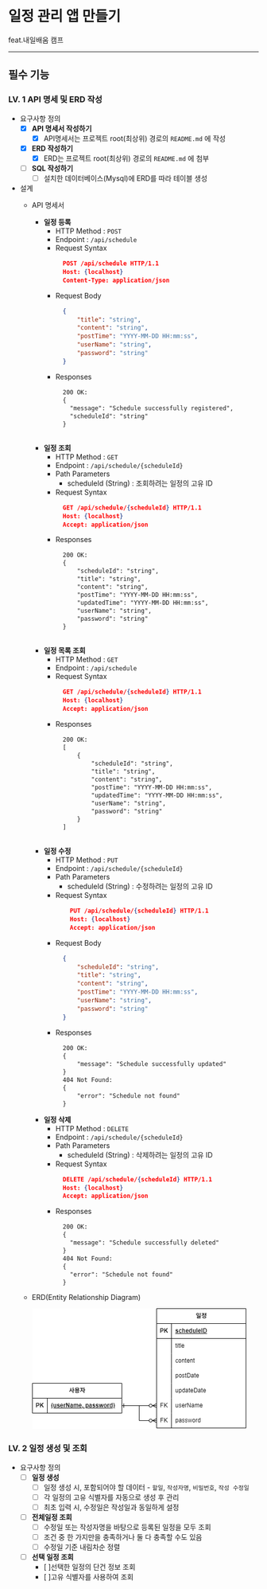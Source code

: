 # 일정 관리 앱 만들기
feat.내일배움 캠프

---

## 필수 기능
### LV. 1 API 명세 및 ERD 작성
- 요구사항 정의
    - [x]  **API 명세서 작성하기**
        - [x]  API명세서는 프로젝트 root(최상위) 경로의 `README.md` 에 작성
    - [x]  **ERD 작성하기**
        - [x]  ERD는 프로젝트 root(최상위) 경로의 `README.md` 에 첨부
    - [ ] **SQL 작성하기**
        - [ ] 설치한 데이터베이스(Mysql)에 ERD를 따라 테이블 생성

- 설계
    - API 명세서
      - **일정 등록**
        - HTTP Method : `POST`
        - Endpoint : `/api/schedule`
        - Request Syntax
          ```json
            POST /api/schedule HTTP/1.1
            Host: {localhost}
            Content-Type: application/json
        - Request Body
          ```json
            {
                "title": "string",
                "content": "string",
                "postTime": "YYYY-MM-DD HH:mm:ss",
                "userName": "string",
                "password": "string"
            }
        - Responses
          ```
            200 OK:
            {
              "message": "Schedule successfully registered",
              "scheduleId": "string"
            }
            
      - **일정 조회**
        - HTTP Method : `GET`
        - Endpoint : `/api/schedule/{scheduleId}`
        - Path Parameters
          - scheduleId (String) : 조회하려는 일정의 고유 ID
        - Request Syntax
          ```json
            GET /api/schedule/{scheduleId} HTTP/1.1
            Host: {localhost}
            Accept: application/json
        - Responses
          ```
            200 OK:
            {
                "scheduleId": "string",
                "title": "string",
                "content": "string",
                "postTime": "YYYY-MM-DD HH:mm:ss",
                "updatedTime": "YYYY-MM-DD HH:mm:ss",
                "userName": "string",
                "password": "string"
            }
            
      - **일정 목록 조회**
        - HTTP Method : `GET`
        - Endpoint : `/api/schedule`
        - Request Syntax
          ```json
            GET /api/schedule/{scheduleId} HTTP/1.1
            Host: {localhost}
            Accept: application/json
        - Responses
          ```
            200 OK:
            [
                {
                    "scheduleId": "string",
                    "title": "string",
                    "content": "string",
                    "postTime": "YYYY-MM-DD HH:mm:ss",
                    "updatedTime": "YYYY-MM-DD HH:mm:ss",
                    "userName": "string",
                    "password": "string"
                }
            ]
            
      - **일정 수정**
        - HTTP Method : `PUT`
        - Endpoint : `/api/schedule/{scheduleId}`
        - Path Parameters
            - scheduleId (String) : 수정하려는 일정의 고유 ID
        - Request Syntax
          ```json
              PUT /api/schedule/{scheduleId} HTTP/1.1
              Host: {localhost}
              Accept: application/json
        - Request Body
          ```json
            {
                "scheduleId": "string",
                "title": "string",
                "content": "string",
                "postTime": "YYYY-MM-DD HH:mm:ss",
                "userName": "string",
                "password": "string"
            }
        - Responses
          ```
            200 OK:
            {
                "message": "Schedule successfully updated"
            }
            404 Not Found:
            {
                "error": "Schedule not found"
            }

      - **일정 삭제**
        - HTTP Method : `DELETE`
        - Endpoint : `/api/schedule/{scheduleId}`
        - Path Parameters
            - scheduleId (String) : 삭제하려는 일정의 고유 ID
        - Request Syntax
          ```json
            DELETE /api/schedule/{scheduleId} HTTP/1.1
            Host: {localhost}
            Accept: application/json
        - Responses
          ```
            200 OK:
            {
              "message": "Schedule successfully deleted"
            }
            404 Not Found:
            {
              "error": "Schedule not found"
            }

    - ERD(Entity Relationship Diagram)

      ![](/read_me_img/erd.png)

### LV. 2 일정 생성 및 조회
- 요구사항 정의
  - [ ] **일정 생성**
      - [ ]  일정 생성 시, 포함되어야 할 데이터 - `할일`, `작성자명`, `비밀번호`, `작성 수정일`
      - [ ]  각 일정의 고유 식별자를 자동으로 생성 후 관리
      - [ ]  최초 입력 시, 수정일은 작성일과 동일하게 설정
  - [ ] **전체일정 조회**
    - [ ] 수정일 또는 작성자명을 바탕으로 등록된 일정을 모두 조회
    - [ ] 조건 중 한 가지만을 충족하거나 둘 다 충족할 수도 있음
    - [ ] 수정일 기준 내림차순 정렬
  - [ ] **선택 일정 조회**
    - [ ]선택한 일정의 단건 정보 조회
    - [ ]고유 식별자를 사용하여 조회